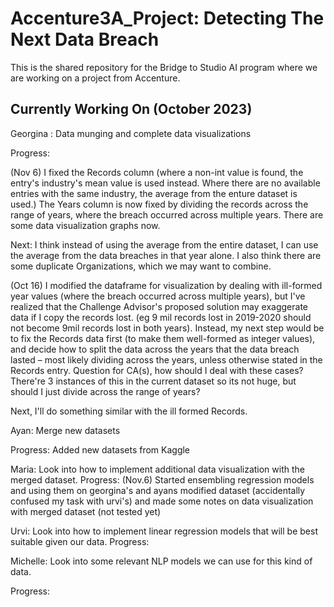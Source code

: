 # Accenture3A_Project: Detecting The Next Data Breach
This is the shared repository for the Bridge to Studio AI program where we are working on a project from Accenture.

## Currently Working On (October 2023)

Georgina : Data munging and complete data visualizations

Progress: 

(Nov 6) I fixed the Records column (where a non-int value is found, the entry's industry's mean value is used instead. Where there are no available entries with the same industry, the average from the enture dataset is used.) The Years column is now fixed by dividing the records across the range of years, where the breach occurred across multiple years. There are some data visualization graphs now.

Next: I think instead of using the average from the entire dataset, I can use the average from the data breaches in that year alone. I also think there are some duplicate Organizations, which we may want to combine.

(Oct 16) I modified the dataframe for visualization by dealing with ill-formed year values (where the breach occurred across multiple years), but I've realized that the Challenge Advisor's proposed solution may exaggerate data if I copy the records lost. (eg 9 mil records lost in 2019-2020 should not become 9mil records lost in both years). Instead, my next step would be to fix the Records data first (to make them well-formed as integer values), and decide how to split the data across the years that the data breach lasted – most likely dividing across the years, unless otherwise stated in the Records entry.
Question for CA(s), how should I deal with these cases? There're 3 instances of this in the current dataset so its not huge, but should I just divide across the range of years?

Next, I'll do something similar with the ill formed Records. 

Ayan: Merge new datasets

Progress: Added new datasets from Kaggle

Maria: Look into how to implement additional data visualization with the merged dataset.
Progress: (Nov.6) Started ensembling regression models and using them on georgina's and ayans modified dataset (accidentally confused my task with urvi's) and made some notes on data visualization with merged dataset (not tested yet)

Urvi: Look into how to implement linear regression models that will be best suitable given our data. 
Progress: 

Michelle: Look into some relevant NLP models we can use for this kind of data.

Progress: 
